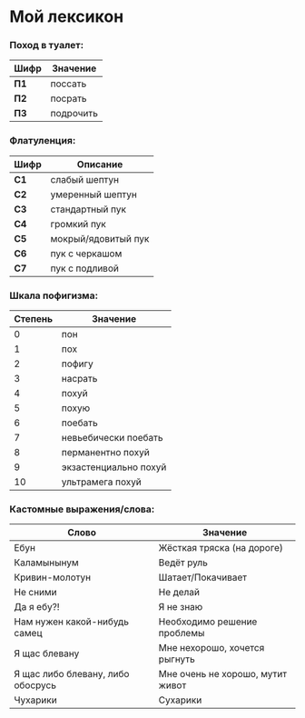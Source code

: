 # Мой лексикон

### Поход в туалет:
| Шифр | Значение |
| --- | --- |
| **П1** | поссать |
| **П2** | посрать |
| **П3** | подрочить |

### Флатуленция:
| Шифр | Описание |
| --- | --- |
| **С1** | слабый шептун |
| **С2** | умеренный шептун |
| **С3** | стандартный пук |
| **С4** | громкий пук |
| **С5** | мокрый/ядовитый пук |
| **С6** | пук с черкашом |
| **C7** | пук с подливой |
### Шкала пофигизма:
| Степень | Значение |
| --- | --- |
| 0 | пон |
| 1 | пох |
| 2 | пофигу |
| 3 | насрать |
| 4 | похуй |
| 5 | похую |
| 6 | поебать |
| 7 | невьебически поебать |
| 8 | перманентно похуй |
| 9 | экзастенциально похуй |
| 10 | ультрамега похуй |
### Кастомные выражения/слова:
| Слово | Значение |
| --- | --- |
| Ебун | Жёсткая тряска (на дороге) |
| Каламынынум | Ведёт руль |
| Кривин-молотун | Шатает/Покачивает |
| Не сними | Не делай |
| Да я ебу?! | Я не знаю |
| Нам нужен какой-нибудь самец | Необходимо решение проблемы |
| Я щас блевану | Мне нехорошо, хочется рыгнуть |
| Я щас либо блевану, либо обосрусь | Мне очень не хорошо, мутит живот |
| Чухарики | Сухарики |